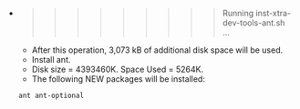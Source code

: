 * >>>>>>>>> Running inst-xtra-dev-tools-ant.sh ...
  * After this operation, 3,073 kB of additional disk space will be used.
  * Install ant.
  * Disk size = 4393460K. Space Used = 5264K.
  * The following NEW packages will be installed:
  ```bash
  ant ant-optional
  ```
